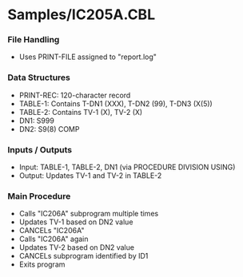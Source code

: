 # Samples/IC205A.CBL

### File Handling
- Uses PRINT-FILE assigned to "report.log"

### Data Structures
- PRINT-REC: 120-character record
- TABLE-1: Contains T-DN1 (XXX), T-DN2 (99), T-DN3 (X(5))
- TABLE-2: Contains TV-1 (X), TV-2 (X)
- DN1: S999
- DN2: S9(8) COMP

### Inputs / Outputs
- Input: TABLE-1, TABLE-2, DN1 (via PROCEDURE DIVISION USING)
- Output: Updates TV-1 and TV-2 in TABLE-2

### Main Procedure
- Calls "IC206A" subprogram multiple times
- Updates TV-1 based on DN2 value
- CANCELs "IC206A"
- Calls "IC206A" again
- Updates TV-2 based on DN2 value
- CANCELs subprogram identified by ID1
- Exits program